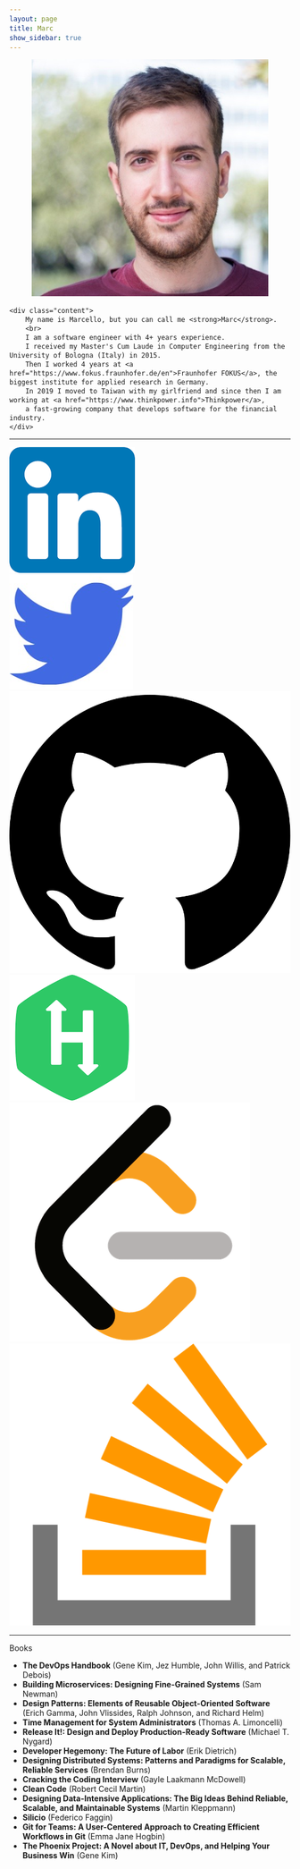 ```yaml
---
layout: page
title: Marc
show_sidebar: true
---
```


<div class="card">
  <div class="card-content">
    <div class="media">
      <div class="media-left">
        <figure class="image is-96x96">
          <img src="img/profile-pic.png" alt="Placeholder image">
        </figure>
      </div>
    </div>

    <div class="content">
		My name is Marcello, but you can call me <strong>Marc</strong>.
		<br>
		I am a software engineer with 4+ years experience.  
		I received my Master's Cum Laude in Computer Engineering from the University of Bologna (Italy) in 2015.
		Then I worked 4 years at <a href="https://www.fokus.fraunhofer.de/en">Fraunhofer FOKUS</a>, the biggest institute for applied research in Germany.
		In 2019 I moved to Taiwan with my girlfriend and since then I am working at <a href="https://www.thinkpower.info">Thinkpower</a>, 
		a fast-growing company that develops software for the financial industry.
    </div>
  </div>
</div>

---

<div class="icon is-large">
	<a href="https://www.linkedin.com/in/marcellomonachesi/">
		<img src="/img/ld.png">
	</a>
</div>

<div class="icon is-large">
	<a href="https://twitter.com/marcellomon">
		<img src="/img/tw.jpg">
	</a>
</div>

<div class="icon is-large">
	<a href="https://github.com/marcello-dev">
		<img src="/img/gh.svg">
	</a>
</div>

<div class="icon is-large">
	<a href="https://www.hackerrank.com/marsielo_m">
		<img src="/img/hr.png">
	</a>
</div>

<div class="icon is-large">
	<a href="https://leetcode.com/marcellox/">
		<img src="/img/lc.png">
	</a>
</div>

<div class="icon is-large">
        <a href="https://stackoverflow.com/users/8484783/marcello">
                <img src="/img/stack-overflow.svg">
        </a>
</div>




---
<p class="title is-4">Books</p>
<div class="box">
<ul>
<li><strong>The DevOps Handbook</strong> (Gene Kim, Jez Humble, John Willis, and Patrick Debois)</li>

<li><strong>Building Microservices: Designing Fine-Grained Systems</strong> (Sam Newman)</li>

<li><strong>Design Patterns: Elements of Reusable Object-Oriented Software</strong> (Erich Gamma, John Vlissides, Ralph Johnson, and Richard Helm)</li>

<li><strong>Time Management for System Administrators</strong> (Thomas A. Limoncelli)</li>

<li><strong>Release It!: Design and Deploy Production-Ready Software</strong> (Michael T. Nygard)</li>

<li><strong>Developer Hegemony: The Future of Labor</strong> (Erik Dietrich)</li>

<li><strong>Designing Distributed Systems: Patterns and Paradigms for Scalable, Reliable Services</strong> (Brendan Burns)</li>

<li><strong>Cracking the Coding Interview</strong> (Gayle Laakmann McDowell)</li>

<li><strong>Clean Code</strong> (Robert Cecil Martin)</li>

<li><strong>Designing Data-Intensive Applications: The Big Ideas Behind Reliable, Scalable, and Maintainable Systems</strong> (Martin Kleppmann)</li>

<li><strong>Silicio</strong> (Federico Faggin)</li>

<li><strong>Git for Teams: A User-Centered Approach to Creating Efficient Workflows in Git</strong> (Emma Jane Hogbin)</li>

<li><strong>The Phoenix Project: A Novel about IT, DevOps, and Helping Your Business Win</strong> (Gene Kim)</li>
</ul>
</div>
